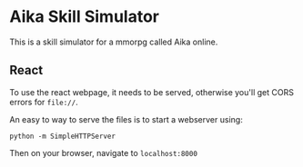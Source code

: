# Aika Skill Simulator

This is a skill simulator for a mmorpg called Aika online.

## React

To use the react webpage, it needs to be served, otherwise you'll get
CORS errors for `file://`.

An easy to way to serve the files is to start a webserver using:

```
python -m SimpleHTTPServer
```

Then on your browser, navigate to `localhost:8000`

